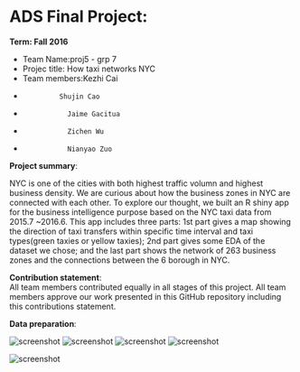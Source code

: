 # ADS Final Project: 

**Term: Fall 2016**

+ Team Name:proj5 - grp 7
+ Projec title: How taxi networks NYC
+ Team members:Kezhi Cai
+              Shujin Cao
+	             Jaime Gacitua
+	             Zichen Wu
+	             Nianyao Zuo

**Project summary**: 

NYC is one of the cities with both highest traffic volumn and highest business density. We are curious about how the business zones in NYC are connected with each other. To explore our thought, we built an R shiny app for the business intelligence purpose based on the NYC taxi data from 2015.7 ~2016.6. This app includes three parts: 1st part gives a map showing the direction of taxi transfers within specific time interval and taxi types(green taxies or yellow taxies); 2nd part gives some EDA of the dataset we chose; and the last part shows the network of 263 business zones and the connections between the 6 borough in NYC.

**Contribution statement**:  
All team members contributed equally in all stages of this project. All team members approve our work presented in this GitHub repository including this contributions statement. 

**Data preparation**:


![screenshot](https://github.com/TZstatsADS/Fall2016-proj5-proj5-grp7-1/blob/master/figs/How%20taxi%20networks%20NYC%20Screen%20Shot%20.png)
![screenshot](https://github.com/TZstatsADS/Fall2016-proj5-proj5-grp7-1/blob/master/figs/Screen%20Shot2.png)
![screenshot](https://github.com/TZstatsADS/Fall2016-proj5-proj5-grp7-1/blob/master/figs/Screen%20Shot%202016-12-07%20at%2012.42.40%20PM.png)
![screenshot](https://github.com/TZstatsADS/Fall2016-proj5-proj5-grp7-1/blob/master/figs/Screen%20Shot%202016-12-07%20at%2012.44.14%20PM.png)

![screenshot](https://github.com/TZstatsADS/Fall2016-proj5-proj5-grp7-1/blob/master/figs/Screen%20Shot%202016-12-07%20at%2012.38.27%20PM.png)
